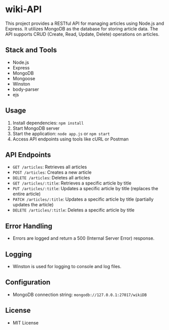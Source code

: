 # wiki-API

This project provides a RESTful API for managing articles using Node.js and Express. It utilizes MongoDB as the database for storing article data. The API supports CRUD (Create, Read, Update, Delete) operations on articles.

## Stack and Tools

- Node.js
- Express
- MongoDB
- Mongoose
- Winston
- body-parser
- ejs

## Usage

1. Install dependencies: `npm install`
2. Start MongoDB server
3. Start the application: `node app.js` or `npm start`
4. Access API endpoints using tools like cURL or Postman

## API Endpoints

- `GET /articles`: Retrieves all articles
- `POST /articles`: Creates a new article
- `DELETE /articles`: Deletes all articles
- `GET /articles/:title`: Retrieves a specific article by title
- `PUT /articles/:title`: Updates a specific article by title (replaces the entire article)
- `PATCH /articles/:title`: Updates a specific article by title (partially updates the article)
- `DELETE /articles/:title`: Deletes a specific article by title

## Error Handling

- Errors are logged and return a 500 (Internal Server Error) response.

## Logging

- Winston is used for logging to console and log files.

## Configuration

- MongoDB connection string: `mongodb://127.0.0.1:27017/wikiDB`

## License

- MIT License

